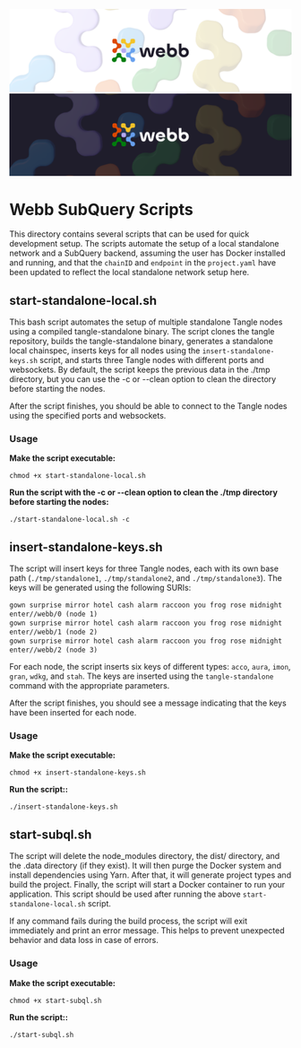 <div align="center">
<a href="https://www.webb.tools/">

![Webb Logo](../assets/webb_banner_light.png#gh-light-mode-only)
![Webb Logo](../assets/webb_banner_dark.png#gh-dark-mode-only)
</a>

</div>

# Webb SubQuery Scripts

This directory contains several scripts that can be used for quick development setup. The scripts automate the setup of a local standalone network and a SubQuery backend, assuming the user has Docker installed and running, and that the `chainID` and `endpoint` in the `project.yaml` have been updated to reflect the local standalone network setup here.

## start-standalone-local.sh

This bash script automates the setup of multiple standalone Tangle nodes using a compiled tangle-standalone binary. The script clones the tangle repository, builds the tangle-standalone binary, generates a standalone local chainspec, inserts keys for all nodes using the `insert-standalone-keys.sh` script, and starts three Tangle nodes with different ports and websockets. By default, the script keeps the previous data in the ./tmp directory, but you can use the -c or --clean option to clean the directory before starting the nodes.

After the script finishes, you should be able to connect to the Tangle nodes using the specified ports and websockets.

### Usage

**Make the script executable:**

```
chmod +x start-standalone-local.sh
```

**Run the script with the -c or --clean option to clean the ./tmp directory before starting the nodes:**

```
./start-standalone-local.sh -c
```

## insert-standalone-keys.sh

The script will insert keys for three Tangle nodes, each with its own base path (`./tmp/standalone1`, `./tmp/standalone2`, and `./tmp/standalone3`). The keys will be generated using the following SURIs:

```
gown surprise mirror hotel cash alarm raccoon you frog rose midnight enter//webb/0 (node 1)
gown surprise mirror hotel cash alarm raccoon you frog rose midnight enter//webb/1 (node 2)
gown surprise mirror hotel cash alarm raccoon you frog rose midnight enter//webb/2 (node 3)
```

For each node, the script inserts six keys of different types: `acco`, `aura`, `imon`, `gran`, `wdkg`, and `stah`. The keys are inserted using the `tangle-standalone` command with the appropriate parameters.

After the script finishes, you should see a message indicating that the keys have been inserted for each node.

### Usage

**Make the script executable:**

```
chmod +x insert-standalone-keys.sh
```

**Run the script::**

```
./insert-standalone-keys.sh
```

## start-subql.sh

The script will delete the node_modules directory, the dist/ directory, and the .data directory (if they exist). It will then purge the Docker system and install dependencies using Yarn. After that, it will generate project types and build the project. Finally, the script will start a Docker container to run your application. This script should be used after running the above `start-standalone-local.sh` script.

If any command fails during the build process, the script will exit immediately and print an error message. This helps to prevent unexpected behavior and data loss in case of errors.

### Usage

**Make the script executable:**

```
chmod +x start-subql.sh
```

**Run the script::**

```
./start-subql.sh
```
